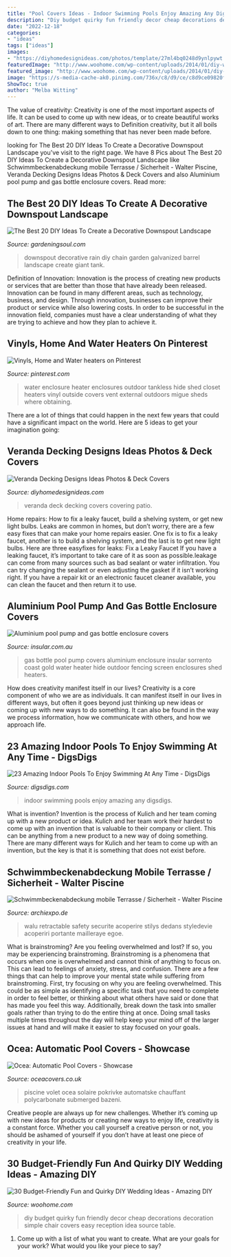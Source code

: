 ```yaml
---
title: "Pool Covers Ideas - Indoor Swimming Pools Enjoy Amazing Any Digsdigs"
description: "Diy budget quirky fun friendly decor cheap decorations decoration simple chair covers easy reception idea source table"
date: "2022-12-18"
categories:
- "ideas"
tags: ["ideas"]
images:
- "https://diyhomedesignideas.com/photos/template/27ml4bq0248d9ynlpywt.jpeg"
featuredImage: "http://www.woohome.com/wp-content/uploads/2014/01/diy-wedding-ideas-10.jpg"
featured_image: "http://www.woohome.com/wp-content/uploads/2014/01/diy-wedding-ideas-10.jpg"
image: "https://s-media-cache-ak0.pinimg.com/736x/c8/d9/ce/c8d9ce09820f25231e7592b837558554.jpg"
ShowToc: true
author: "Melba Witting"
---
```



The value of creativity:
Creativity is one of the most important aspects of life. It can be used to come up with new ideas, or to create beautiful works of art. There are many different ways to Definition creativity, but it all boils down to one thing: making something that has never been made before.

	

		
looking for The Best 20 DIY Ideas To Create a Decorative Downspout Landscape you've visit to the right page. We have 8 Pics about The Best 20 DIY Ideas To Create a Decorative Downspout Landscape like Schwimmbeckenabdeckung mobile Terrasse / Sicherheit - Walter Piscine, Veranda Decking Designs Ideas Photos &amp; Deck Covers and also Aluminium pool pump and gas bottle enclosure covers. Read more:
		
    
## The Best 20 DIY Ideas To Create A Decorative Downspout Landscape

<img loading=lazy src="http://gardeningsoul.com/wp-content/uploads/2017/10/11-30.jpg" onerror="this.onerror=null;this.src='https://tse2.mm.bing.net/th?id=OIP.AyaSxIZCmBSE6WZF_34C1gHaTk&amp;pid=15.1';" alt="The Best 20 DIY Ideas To Create a Decorative Downspout Landscape">

_Source: gardeningsoul.com_

>downspout decorative rain diy chain garden galvanized barrel landscape create giant tank. 

	

Definition of Innovation:
Innovation is the process of creating new products or services that are better than those that have already been released. Innovation can be found in many different areas, such as technology, business, and design. Through innovation, businesses can improve their product or service while also lowering costs. In order to be successful in the innovation field, companies must have a clear understanding of what they are trying to achieve and how they plan to achieve it.

    
## Vinyls, Home And Water Heaters On Pinterest

<img loading=lazy src="https://s-media-cache-ak0.pinimg.com/736x/c8/d9/ce/c8d9ce09820f25231e7592b837558554.jpg" onerror="this.onerror=null;this.src='https://tse1.mm.bing.net/th?id=OIP.b99XTi0QiBslY96_-26XRQHaIP&amp;pid=15.1';" alt="Vinyls, Home and Water heaters on Pinterest">

_Source: pinterest.com_

>water enclosure heater enclosures outdoor tankless hide shed closet heaters vinyl outside covers vent external outdoors migue sheds where obtaining. 

	

There are a lot of things that could happen in the next few years that could have a significant impact on the world. Here are 5 ideas to get your imagination going: 

    
## Veranda Decking Designs Ideas Photos &amp; Deck Covers

<img loading=lazy src="https://diyhomedesignideas.com/photos/template/27ml4bq0248d9ynlpywt.jpeg" onerror="this.onerror=null;this.src='https://tse1.mm.bing.net/th?id=OIP.jQBkhRoqMU5JmOwUN5lW4wHaE0&amp;pid=15.1';" alt="Veranda Decking Designs Ideas Photos &amp; Deck Covers">

_Source: diyhomedesignideas.com_

>veranda deck decking covers covering patio. 

	

Home repairs: How to fix a leaky faucet, build a shelving system, or get new light bulbs.
Leaks are common in homes, but don’t worry, there are a few easy fixes that can make your home repairs easier. One fix is to fix a leaky faucet, another is to build a shelving system, and the last is to get new light bulbs. Here are three easyfixes for leaks: 
Fix a Leaky Faucet
If you have a leaking faucet, it’s important to take care of it as soon as possible.leakage can come from many sources such as bad sealant or water infiltration. You can try changing the sealant or even adjusting the gasket if it isn’t working right. If you have a repair kit or an electronic faucet cleaner available, you can clean the faucet and then return it to use.

    
## Aluminium Pool Pump And Gas Bottle Enclosure Covers

<img loading=lazy src="http://www.insular.com.au/wp-content/uploads/2013/09/Aluminium-Gas-Bottle-Cover-Sorrento-2-.jpg" onerror="this.onerror=null;this.src='https://tse2.mm.bing.net/th?id=OIP.Om-SDfd5a6psJjXHZa5ingHaJ4&amp;pid=15.1';" alt="Aluminium pool pump and gas bottle enclosure covers">

_Source: insular.com.au_

>gas bottle pool pump covers aluminium enclosure insular sorrento coast gold water heater hide outdoor fencing screen enclosures shed heaters. 

	

How does creativity manifest itself in our lives?
Creativity is a core component of who we are as individuals. It can manifest itself in our lives in different ways, but often it goes beyond just thinking up new ideas or coming up with new ways to do something. It can also be found in the way we process information, how we communicate with others, and how we approach life.

    
## 23 Amazing Indoor Pools To Enjoy Swimming At Any Time - DigsDigs

<img loading=lazy src="https://www.digsdigs.com/photos/amazing-indoor-pools-to-enjoy-swimming-at-any-time-3-554x831.jpg" onerror="this.onerror=null;this.src='https://tse4.mm.bing.net/th?id=OIP.pbs6SYeJccyiMsRN0G5kTAHaLH&amp;pid=15.1';" alt="23 Amazing Indoor Pools To Enjoy Swimming At Any Time - DigsDigs">

_Source: digsdigs.com_

>indoor swimming pools enjoy amazing any digsdigs. 

	

What is invention?
Invention is the process of Kulich and her team coming up with a new product or idea. Kulich and her team work their hardest to come up with an invention that is valuable to their company or client. This can be anything from a new product to a new way of doing something. There are many different ways for Kulich and her team to come up with an invention, but the key is that it is something that does not exist before.

    
## Schwimmbeckenabdeckung Mobile Terrasse / Sicherheit - Walter Piscine

<img loading=lazy src="https://img.archiexpo.de/images_ae/photo-g/94580-8238492.jpg" onerror="this.onerror=null;this.src='https://tse2.mm.bing.net/th?id=OIP.W-9bOLA_vYVJruWG_vwRzQHaE1&amp;pid=15.1';" alt="Schwimmbeckenabdeckung mobile Terrasse / Sicherheit - Walter Piscine">

_Source: archiexpo.de_

>walu retractable safety securite acoperire stilys dedans styledevie acoperiri portante mailleraye egoe. 

	

What is brainstroming?
Are you feeling overwhelmed and lost? If so, you may be experiencing brainstroming. Brainstroming is a phenomena that occurs when one is overwhelmed and cannot think of anything to focus on. This can lead to feelings of anxiety, stress, and confusion. There are a few things that can help to improve your mental state while suffering from brainstroming. First, try focusing on why you are feeling overwhelmed. This could be as simple as identifying a specific task that you need to complete in order to feel better, or thinking about what others have said or done that has made you feel this way. Additionally, break down the task into smaller goals rather than trying to do the entire thing at once. Doing small tasks multiple times throughout the day will help keep your mind off of the larger issues at hand and will make it easier to stay focused on your goals.

    
## Ocea: Automatic Pool Covers - Showcase

<img loading=lazy src="https://oceacovers.co.uk/misc/image/68695/1200/600/false" onerror="this.onerror=null;this.src='https://tse3.mm.bing.net/th?id=OIP.G1Uz5ptgiE2Z_zXJRsreNwHaEu&amp;pid=15.1';" alt="Ocea: Automatic Pool Covers - Showcase">

_Source: oceacovers.co.uk_

>piscine volet ocea solaire pokrivke automatske chauffant polycarbonate submerged bazeni. 

	

Creative people are always up for new challenges. Whether it’s coming up with new ideas for products or creating new ways to enjoy life, creativity is a constant force. Whether you call yourself a creative person or not, you should be ashamed of yourself if you don’t have at least one piece of creativity in your life.

    
## 30 Budget-Friendly Fun And Quirky DIY Wedding Ideas - Amazing DIY

<img loading=lazy src="http://www.woohome.com/wp-content/uploads/2014/01/diy-wedding-ideas-10.jpg" onerror="this.onerror=null;this.src='https://tse1.mm.bing.net/th?id=OIP.3Beek2sbjcFI8XWQJtt-MAHaLH&amp;pid=15.1';" alt="30 Budget-Friendly Fun and Quirky DIY Wedding Ideas - Amazing DIY">

_Source: woohome.com_

>diy budget quirky fun friendly decor cheap decorations decoration simple chair covers easy reception idea source table. 

	

1. Come up with a list of what you want to create. What are your goals for your work? What would you like your piece to say? 

